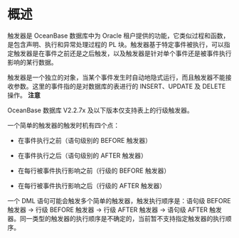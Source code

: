 概述 
=======================



触发器是 OceanBase 数据库中为 Oracle 租户提供的功能，它类似过程和函数，是包含声明、执行和异常处理过程的 PL 块。触发器基于特定事件被执行，可以指定触发器是在事件之前还是之后触发，以及触发器是针对单个事件还是被事件执行影响的某行数据。

触发器是一个独立的对象，当某个事件发生时自动地隐式运行，而且触发器不能接收参数。这里的事件指的是对数据库的表进行的 INSERT、UPDATE 及 DELETE 操作。
**注意**



OceanBase 数据库 V2.2.7x 及以下版本仅支持表上的行级触发器。

一个简单的触发器的触发时机有四个点：

* 在事件执行之前（语句级别的 BEFORE 触发器）

  

* 在事件执行之后（语句级别的 AFTER 触发器）

  

* 在每行被事件执行影响之前（行级的 BEFORE 触发器）

  

* 在每行被事件执行影响之后（行级的 AFTER 触发器）

  




一个 DML 语句可能会触发多个简单的触发器，触发执行顺序是：语句级 BEFORE 触发器 -\> 行级 BEFORE 触发器 -\> 行级 AFTER 触发器 -\> 语句级 AFTER 触发器。同一类型的触发器的执行顺序是不确定的，当前暂不支持指定触发器的执行顺序。
